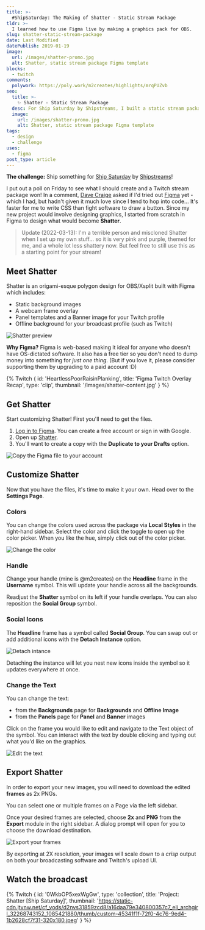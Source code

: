 ```yaml
---
title: >-
  #ShipSaturday: The Making of Shatter - Static Stream Package
tldr: >-
  I learned how to use Figma live by making a graphics pack for OBS.
slug: shatter-static-stream-package
date: Last Modified
datePublish: 2019-01-19
image:
  url: /images/shatter-promo.jpg
  alt: Shatter, static stream package Figma template
blocks:
  - twitch
comments:
  polywork: https://poly.work/m2creates/highlights/mrqPUZvb
seo:
  title: >-
    ✨ Shatter - Static Stream Package
  desc: For Ship Saturday by Shipstreams, I built a static stream package for OBS in Figma.
  image:
    url: /images/shatter-promo.jpg
    alt: Shatter, static stream package Figma template
tags:
  - design
  - challenge
uses:
  - figma
post_type: article
---
```


**The challenge:** Ship something for [Ship Saturday](https://shipstreams.com/events/ship-saturday) by [Shipstreams](https://shipstreams.com/)!

I put out a poll on Friday to see what I should create and a Twitch stream package won! In a comment, [Dave Craige](https://twitter.com/davecraige) asked if I'd tried out [Figma](https://www.figma.com/) yet - which I had, but hadn't given it much love since I tend to hop into code... It's faster for me to write CSS than fight software to draw a button. Since my new project would involve designing graphics, I started from scratch in Figma to design what would become **Shatter**.

> Update (2022-03-13): I'm a terrible person and miscloned Shatter when I set up my own stuff... so it is very pink and purple, themed for me, and a whole lot less shattery now. But feel free to still use this as a starting point for your stream!

## Meet Shatter

Shatter is an origami-esque polygon design for OBS/Xsplit built with Figma which includes:

- Static background images
- A webcam frame overlay
- Panel templates and a Banner image for your Twitch profile
- Offline background for your broadcast profile (such as Twitch)

![Shatter preview](/images/shatter-content.jpg "Shatter preview")

**Why Figma?** Figma is web-based making it ideal for anyone who doesn't have OS-dictated software. It also has a free tier so you don't need to dump money into something for *just one thing*. (But if you love it, please consider supporting them by upgrading to a paid account :D)

{% Twitch { id: 'HeartlessPoorRaisinPlanking', title: 'Figma Twitch Overlay Recap', type: 'clip', thumbnail: '/images/shatter-content.jpg' } %}

## Get Shatter

Start customizing Shatter! First you'll need to get the files.

1. [Log in to Figma](https://www.figma.com/). You can create a free account or sign in with Google.
2. Open up [Shatter](https://www.figma.com/file/XYJX8SQuTukUesDWlNGgqrKa/Shatter-Stream-Package?node-id=7%3A742).
3. You'll want to create a copy with the **Duplicate to your Drafts** option.

![Copy the Figma file to your account](/images/figma-duplicate.png "Duplicate file")

## Customize Shatter

Now that you have the files, it's time to make it your own. Head over to the **Settings Page**.

### Colors

You can change the colors used across the package via **Local Styles** in the right-hand sidebar. Select the color and click the toggle to open up the color picker. When you like the hue, simply click out of the color picker.

![Change the color](/images/figma-color-swap.gif "Change the color")

### Handle

Change your handle (mine is @m2creates) on the **Headline** frame in the **Username** symbol. This will update your handle across all the backgrounds.

Readjust the **Shatter** symbol on its left if your handle overlaps. You can also reposition the **Social Group** symbol.

### Social Icons

The **Headline** frame has a symbol called **Social Group**. You can swap out or add additional icons with the **Detach Instance** option.

![Detach intance](/images/figma-detach-instance.png "Detach instance")

Detaching the instance will let you nest new icons inside the symbol so it updates everywhere at once.

### Change the Text

You can change the text:

- from the **Backgrounds** page for **Backgrounds** and **Offline Image**
- from the **Panels** page for **Panel** and **Banner** images

Click on the frame you would like to edit and navigate to the Text object of the symbol. You can interact with the text by double clicking and typing out what you'd like on the graphics.

![Edit the text](/images/figma-text-edit.gif "Edit the text")

## Export Shatter

In order to export your new images, you will need to download the edited **frames** as 2x PNGs.

You can select one or multiple frames on a Page via the left sidebar.

Once your desired frames are selected, choose **2x** and **PNG** from the **Export** module in the right sidebar. A dialog prompt will open for you to choose the download destination.

![Export your frames](/images/figma-2x-export.png "Export frames at 2x for PNG")

By exporting at 2X resolution, your images will scale down to a *crisp* output on both your broadcasting software and Twitch's upload UI.

## Watch the broadcast

{% Twitch { id: '0WkbOP5xexWgGw', type: 'collection', title: 'Project: Shatter [Ship Saturday]', thumbnail: 'https://static-cdn.jtvnw.net/cf_vods/d2nvs31859zcd8/a16daa79e340800357c7_eli_archgirl_32268743152_1085421880/thumb/custom-45341f1f-72f0-4c76-9ed4-1b2628cf7f31-320x180.jpeg' } %}
